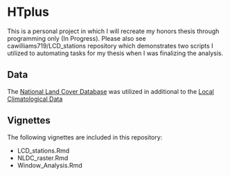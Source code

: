 # HTplus
This is a personal project in which I will recreate my honors thesis through programming only (In Progress). Please also see cawilliams719/LCD_stations repository which demonstrates two scripts I utilized to automating tasks for my thesis when I was finalizing the analysis.

## Data
The [National Land Cover Database](ftp://islay.ceoas.oregonstate.edu/cms/v1/landcover/vote/) was utilized in additional to the [Local Climatological Data](https://www.ncdc.noaa.gov/data-access/land-based-station-data/land-based-datasets/quality-controlled-local-climatological-data-qclcd)

## Vignettes
The following vignettes are included in this repository:

  - LCD_stations.Rmd
  - NLDC_raster.Rmd
  - Window_Analysis.Rmd
